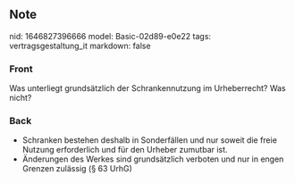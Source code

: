 ## Note
nid: 1646827396666
model: Basic-02d89-e0e22
tags: vertragsgestaltung_it
markdown: false

### Front
Was unterliegt grundsätzlich der Schrankennutzung im Urheberrecht? Was nicht?

### Back
<ul>
  <li>Schranken bestehen deshalb in Sonderfällen und nur soweit die
  freie Nutzung erforderlich und für den Urheber zumutbar ist.
  <li>Änderungen des Werkes sind grundsätzlich verboten und nur in
  engen Grenzen zulässig (§ 63 UrhG)
</ul>
